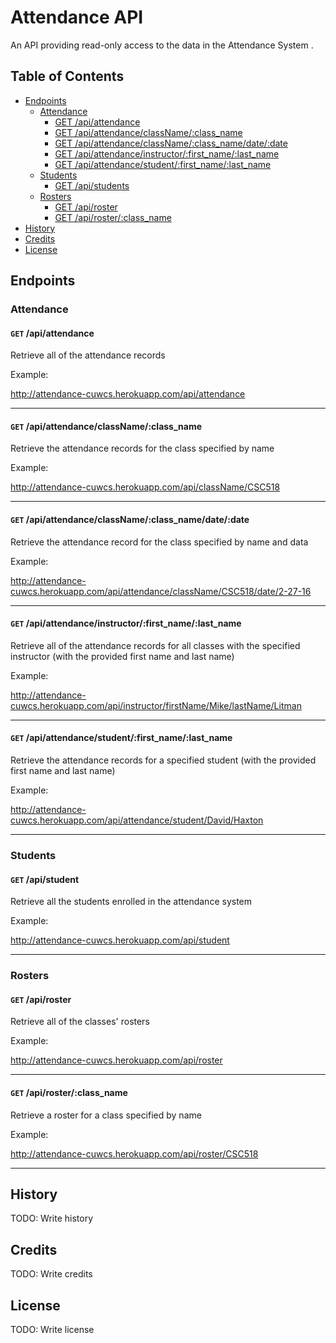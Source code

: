 # Attendance API

An API providing read-only access to the data in the Attendance System .

## Table of Contents

- [Endpoints](#endpoints)
  - [Attendance](#attendance)
    - [GET /api/attendance](#get-apiattendance)
    - [GET /api/attendance/className/:class_name](#get-apiattendanceclassnameclass_name)
    - [GET /api/attendance/className/:class_name/date/:date](#get-apiattendanceclassnameclass_namedatedate)
    - [GET /api/attendance/instructor/:first_name/:last_name](#get-apiattendanceinstructorfirst_namelast_name)
    - [GET /api/attendance/student/:first_name/:last_name](#get-apiattendancestudentfirst_namelast_name)
  - [Students](#students)
    - [GET /api/students ](#get-apistudents)
  - [Rosters](#rosters)
    - [GET /api/roster](#get-apiroster)
    - [GET /api/roster/:class_name](#get-apirosterclass_name)
- [History](#history)
- [Credits](#credits)
- [License](#license)

## Endpoints

### Attendance

#### <code>GET</code> /api/attendance

Retrieve all of the attendance records

Example:

http://attendance-cuwcs.herokuapp.com/api/attendance

---

#### <code>GET</code> /api/attendance/className/:class_name

Retrieve the attendance records for the class specified by name

Example:

http://attendance-cuwcs.herokuapp.com/api/className/CSC518

---

#### <code>GET</code> /api/attendance/className/:class_name/date/:date

Retrieve the attendance record for the class specified by name and data

Example:

http://attendance-cuwcs.herokuapp.com/api/attendance/className/CSC518/date/2-27-16

---

#### <code>GET</code> /api/attendance/instructor/:first_name/:last_name

Retrieve all of the attendance records for all classes with the specified instructor (with the provided first name and last name)

Example:

http://attendance-cuwcs.herokuapp.com/api/instructor/firstName/Mike/lastName/Litman

---

#### <code>GET</code> /api/attendance/student/:first_name/:last_name

Retrieve the attendance records for a specified student (with the provided first name and last name)

Example:

http://attendance-cuwcs.herokuapp.com/api/attendance/student/David/Haxton

---

### Students

#### <code>GET</code> /api/student

Retrieve all the students enrolled in the attendance system

Example:

http://attendance-cuwcs.herokuapp.com/api/student

---

### Rosters

#### <code>GET</code> /api/roster

Retrieve all of the classes' rosters

Example:

http://attendance-cuwcs.herokuapp.com/api/roster

---

#### <code>GET</code> /api/roster/:class_name

Retrieve a roster for a class specified by name

Example:

http://attendance-cuwcs.herokuapp.com/api/roster/CSC518

---

## History

TODO: Write history

## Credits

TODO: Write credits

## License

TODO: Write license
